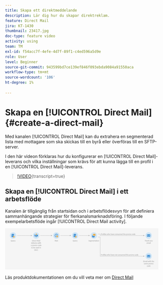 ```yaml
---
title: Skapa ett direktmeddelande
description: Lär dig hur du skapar direktreklam.
feature: Direct Mail
jira: KT-1430
thumbnail: 23417.jpg
doc-type: feature video
activity: using
team: TM
exl-id: f54acc7f-4efe-4d7f-89f1-c4ed596a5d9e
role: User
level: Beginner
source-git-commit: 943599bd7ce139ef846f093ebda9084a91550aca
workflow-type: tm+mt
source-wordcount: '106'
ht-degree: 1%

---
```


# Skapa en [!UICONTROL Direct Mail] {#create-a-direct-mail}

Med kanalen [!UICONTROL Direct Mail] kan du extrahera en segmenterad lista med mottagare som ska skickas till en byrå eller överföras till en SFTP-server.

I den här videon förklaras hur du konfigurerar en [!UICONTROL Direct Mail]-leverans och vilka inställningar som krävs för att kunna lägga till en profil i en [!UICONTROL Direct Mail]-leverans.

>[!VIDEO](https://video.tv.adobe.com/v/23417?learn=on){transcript=true}

## Skapa en [!UICONTROL Direct Mail] i ett arbetsflöde

Kanalen är tillgänglig från startsidan och i arbetsflödesvyn för att definiera sammanhängande strategier för flerkanalsmarknadsföring. I följande exempelarbetsflöde ingår [!UICONTROL Direct Mail activity].

![Arbetsflödesbild](/help/assets/direct_mail_examplewf.png)

Läs produktdokumentationen om du vill veta mer om [Direct Mail](https://experienceleague.adobe.com/docs/campaign-standard/using/communication-channels/direct-mail/about-direct-mail.html)
